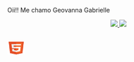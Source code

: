 Oii!! Me chamo Geovanna Gabrielle <div align="center">
<a href="https://github.com/Gabstxr">
  <img height="180em" src="https://github-readme-stats.vercel.app/api?username=gabstxr&show_icons=true&theme=tokyonight&include_all_commits=true&count_private=true"/>
<img height="180em" src="https://github-readme-stats.vercel.app/api/top-langs/?username=gabstxr&layout=compact&langs_count=7&theme=tokyonight"/>
</div>
<div style="display: inline_block"><br>
<img align="center" alt="Rafa-HTML" height="30" width="40" src="https://raw.githubusercontent.com/devicons/devicon/master/icons/html5/html5-original.svg">









  


  


 

</div>
